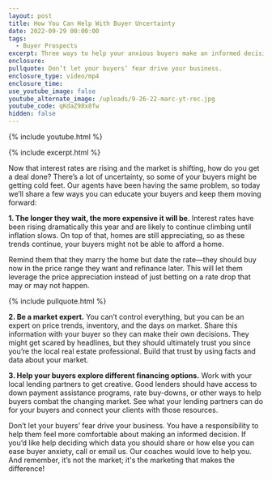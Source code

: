 ```yaml
---
layout: post
title: How You Can Help With Buyer Uncertainty
date: 2022-09-29 00:00:00
tags:
  - Buyer Prospects
excerpt: Three ways to help your anxious buyers make an informed decision.
enclosure:
pullquote: Don’t let your buyers’ fear drive your business.
enclosure_type: video/mp4
enclosure_time:
use_youtube_image: false
youtube_alternate_image: /uploads/9-26-22-marc-yt-rec.jpg
youtube_code: qKdaZ98x8fw
hidden: false
---
```

{% include youtube.html %}

{% include excerpt.html %}

Now that interest rates are rising and the market is shifting, how do you get a deal done? There’s a lot of uncertainty, so some of your buyers might be getting cold feet. Our agents have been having the same problem, so today we’ll share a few ways you can educate your buyers and keep them moving forward:

**1\. The longer they wait, the more expensive it will be**. Interest rates have been rising dramatically this year and are likely to continue climbing until inflation slows. On top of that, homes are still appreciating, so as these trends continue, your buyers might not be able to afford a home.&nbsp;

Remind them that they marry the home but date the rate—they should buy now in the price range they want and refinance later. This will let them leverage the price appreciation instead of just betting on a rate drop that may or may not happen.

{% include pullquote.html %}

**2\. Be a market expert.** You can’t control everything, but you can be an expert on price trends, inventory, and the days on market. Share this information with your buyer so they can make their own decisions. They might get scared by headlines, but they should ultimately trust you since you’re the local real estate professional. Build that trust by using facts and data about your market.

**3\. Help your buyers explore different financing options.** Work with your local lending partners to get creative. Good lenders should have access to down payment assistance programs, rate buy-downs, or other ways to help buyers combat the changing market. See what your lending partners can do for your buyers and connect your clients with those resources.&nbsp;

Don’t let your buyers’ fear drive your business. You have a responsibility to help them feel more comfortable about making an informed decision. If you’d like help deciding which data you should share or how else you can ease buyer anxiety, call or email us. Our coaches would love to help you. And remember, it’s not the market; it's the marketing that makes the difference\!